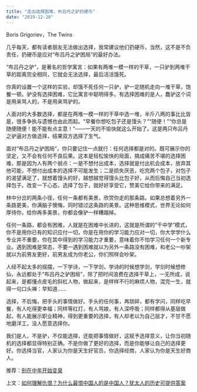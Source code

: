 ```yaml
---
title: "走出选择困难，布吕丹之驴扔硬币"
date: "2019-12-20"
---
```


Boris Grigoriev，The Twins  

  

几乎每天，都有读者朋友无法做出选择，我常建议他们扔硬币，当然，这不是不负责任，扔硬币是应对“布吕丹之驴困局”的最好办法。  

  

“布吕丹之驴”，是著名的哲学寓言：如果有两堆一模一样的干草，一只驴到两堆干草的距离完全相同，它就会无法选择，最后活活饿死。

  

你真的设置一个这样的实验，却饿不死任何一只驴，驴一定随机走向一堆干草，饱餐一顿。驴没有选择困难，它比寓言中聪明得多。有选择困难的是人，蠢驴这个词是用来骂人的，不是用来骂驴的。

  

人面对的大多数选择，都是在两堆一模一样的干草中选一堆，半斤八两的事比比皆是，很多争执与遗憾也由此而起。“早餐你想吃包子还是馒头？”“随便！”“你总是随便随便！能不能有点主意！”——一天的不愉快就这么开始了。这是两只布吕丹之驴逼对方做选择，结果双方选择了生气。

  

面对“布吕丹之驴困局”，你只要记住一点就行：任何选择都是对的。既可展示你的坚定，又不会有任何不良后果。这本是轻松愉快的局面，搞成痛苦不堪的选择困难，那是因为人有两个弱点：一是不想付出成本，选择就是付出机会成本，放弃其他可能，不想付出成本的选择不可能发生；二是损失厌恶，吃完两个包子，对包子的渴望满足了，就想着馒头的好，越想越觉得馒头比包子好，从而后悔自己当初选择包子。改变一下心态，选择了包子，就好好享受它，赞美它给你带来的满足。

  

林中分岔的两条小径，任何一条都有美景，欣赏你走的那条路。如果总想着另外一条路更美，你满脑子懊悔，同时错过这条路的美景。这种思维模式，世界无论如何厚待你，给你再多美景，你都会像驴一样糟蹋掉。

  

任何一条路，都会有困难，人就是在困难中长进的，这就是所谓的“干中学”模式，你不是用你已有的知识应付一切，你是在用你的学习能力应对一切，你大学学什么专业并不重要，你在其中得到的学习能力才重要，意味着你不怕学习任何一个新专业。遇到困难是常态，不要一遇到困难就以为另外一条路没有困难，和老公一吵架就以为前男友更好，前男友成为你老公，你们照样会吵架。

  

人经不起太多的摇摆，一下学诗，一下学剑，学诗的时候想学剑，学剑时候想修仙，永远都处于“布吕丹之驴困局”，除了把时间浪费在选择干草上，一无所成，说起来，是都懂点皮毛的斜杠人物，做起来，是样样不行的麻烦人物，混完一生，就得一句口头禅：早知道……

  

选择，不后悔，把手头的事情做好。手头的任何事，再琐碎，都有学问，同样吃早餐，有人吃得更幸福；同样等红灯，有人骂娘，有人深呼吸；同样都得从基层做起，有人能展示职业精神，得到更重要的选择，有人却老以为自己屈才，不甘不愿地磨洋工，没人愿意选择你。  

  

我们是人，不是驴，不仅能选择，还能把事情做好，这赋予选择意义，让你当初随机的选择都显得特别正确。不是你做了更好的选择，而是你能够让自己的选择更好。你选择当官，人家认为你是天生好官员，你选择经商，人家认为你是天生好商人。

  

推荐：[别在中年开始变臭](http://mp.weixin.qq.com/s?__biz=MjM5NDU0Mjk2MQ==&mid=402251895&idx=1&sn=88bb2b53f7e4098824ed0c5332fb75ad&chksm=348b646903fced7f0917b51c7e4f574c768b677c0e11c701134869f109e3d1912e3793d2a832&scene=21#wechat_redirect)[](http://mp.weixin.qq.com/s?__biz=MjM5NDU0Mjk2MQ==&mid=2651622812&idx=1&sn=f935f4bd984b6b8fc606b973488bc635&chksm=bd7e09828a09809413d877de091d4a136c40bbb21ff32ff8e47fd4a6e4549cbd186404cdaf1b&scene=21#wechat_redirect)  

上文：[如何理解仇恨？为什么最恨中国人的是中国人？犹太人的历史可提供答案](http://mp.weixin.qq.com/s?__biz=MjM5NDU0Mjk2MQ==&mid=2651636707&idx=1&sn=249dc26c08b70a53352148e91b440b56&chksm=bd7e47fd8a09ceebed1fc3b823bd4ca208d168d78a046f21a8b410f2874dcfc0ac3b53f0bf5a&scene=21#wechat_redirect)
